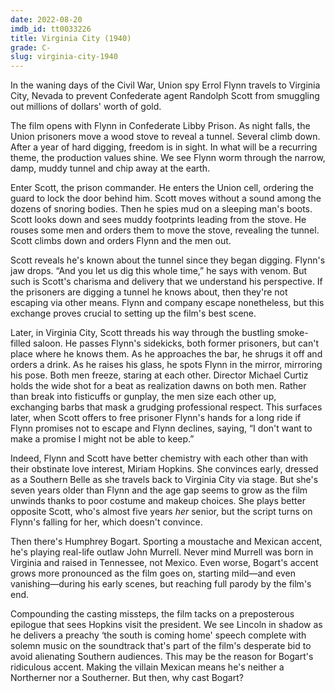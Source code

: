 ```yaml
---
date: 2022-08-20
imdb_id: tt0033226
title: Virginia City (1940)
grade: C-
slug: virginia-city-1940
---
```


In the waning days of the Civil War, Union spy Errol Flynn travels to Virginia City, Nevada to prevent Confederate agent Randolph Scott from smuggling out millions of dollars' worth of gold.

<!-- end -->

The film opens with Flynn in Confederate Libby Prison. As night falls, the Union prisoners move a wood stove to reveal a tunnel. Several climb down. After a year of hard digging, freedom is in sight. In what will be a recurring theme, the production values shine. We see Flynn worm through the narrow, damp, muddy tunnel and chip away at the earth.

Enter Scott, the prison commander. He enters the Union cell, ordering the guard to lock the door behind him. Scott moves without a sound among the dozens of snoring bodies. Then he spies mud on a sleeping man's boots. Scott looks down and sees muddy footprints leading from the stove. He rouses some men and orders them to move the stove, revealing the tunnel. Scott climbs down and orders Flynn and the men out.

Scott reveals he's known about the tunnel since they began digging. Flynn's jaw drops. “And you let us dig this whole time,” he says with venom. But such is Scott's charisma and delivery that we understand his perspective. If the prisoners are digging a tunnel he knows about, then they're not escaping via other means. Flynn and company escape nonetheless, but this exchange proves crucial to setting up the film's best scene.

Later, in Virginia City, Scott threads his way through the bustling smoke-filled saloon. He passes Flynn's sidekicks, both former prisoners, but can't place where he knows them. As he approaches the bar, he shrugs it off and orders a drink. As he raises his glass, he spots Flynn in the mirror, mirroring his pose. Both men freeze, staring at each other. Director Michael Curtiz holds the wide shot for a beat as realization dawns on both men. Rather than break into fisticuffs or gunplay, the men size each other up, exchanging barbs that mask a grudging professional respect. This surfaces later, when Scott offers to free prisoner Flynn's hands for a long ride if Flynn promises not to escape and Flynn declines, saying, “I don't want to make a promise I might not be able to keep.”

Indeed, Flynn and Scott have better chemistry with each other than with their obstinate love interest, Miriam Hopkins. She convinces early, dressed as a Southern Belle as she travels back to Virginia City via stage. But she's seven years older than Flynn and the age gap seems to grow as the film unwinds thanks to poor costume and makeup choices. She plays better opposite Scott, who's almost five years _her_ senior, but the script turns on Flynn's falling for her, which doesn't convince.

Then there's Humphrey Bogart. Sporting a moustache and Mexican accent, he's playing real-life outlaw John Murrell. Never mind Murrell was born in Virginia and raised in Tennessee, not Mexico. Even worse, Bogart's accent grows more pronounced as the film goes on, starting mild—and even vanishing—during his early scenes, but reaching full parody by the film's end.

Compounding the casting missteps, the film tacks on a preposterous epilogue that sees Hopkins visit the president. We see Lincoln in shadow as he delivers a preachy ‘the south is coming home' speech complete with solemn music on the soundtrack that's part of the film's desperate bid to avoid alienating Southern audiences. This may be the reason for Bogart's ridiculous accent. Making the villain Mexican means he's neither a Northerner nor a Southerner. But then, why cast Bogart?